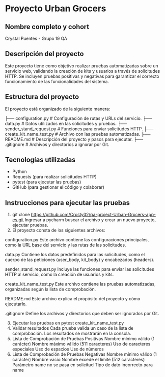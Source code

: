 # Proyecto Urban Grocers

## Nombre completo y cohort
Crystal Puentes - Grupo 19 QA

## Descripción del proyecto
Este proyecto tiene como objetivo realizar pruebas automatizadas sobre un servicio web,
validando la creación de kits y usuarios a través de solicitudes HTTP. Se incluyen pruebas positivas 
y negativas para garantizar el correcto funcionamiento de las funcionalidades del sistema.

## Estructura del proyecto
El proyecto está organizado de la siguiente manera:

├── configuration.py       # Configuración de rutas y URLs del servicio.
├── data.py                # Datos utilizados en las solicitudes y pruebas.
├── sender_stand_request.py # Funciones para enviar solicitudes HTTP.
├── create_kit_name_test.py # Archivo con las pruebas automatizadas.
├── README.md              # Descripción del proyecto y pasos para ejecutar.
├── .gitignore             # Archivos y directorios a ignorar por Git.


## Tecnologías utilizadas
- Python
- Requests (para realizar solicitudes HTTP)
- pytest (para ejecutar las pruebas)
- GitHub (para gestionar el código y colaborar)

## Instrucciones para ejecutar las pruebas

1. git clone <https://github.com/Crosty02/qa-project-Urban-Grocers-app-es.git>
Ingresar a pycharm buscar el archivo y crear un nuevo proyecto, ejecutar pruebas.
2. El proyecto consta de los siguientes archivos:

configuration.py
Este archivo contiene las configuraciones principales, como la URL base del servicio y las rutas de las solicitudes.

data.py
Contiene los datos predefinidos para las solicitudes, como el cuerpo de las peticiones (user_body, kit_body) y encabezados (headers).

sender_stand_request.py
Incluye las funciones para enviar las solicitudes HTTP al servicio, como la creación de usuarios y kits.

create_kit_name_test.py
Este archivo contiene las pruebas automatizadas, organizadas según la lista de comprobación.

README.md
Este archivo explica el propósito del proyecto y cómo ejecutarlo.

.gitignore
Define los archivos y directorios que deben ser ignorados por Git.

3. Ejecutar las pruebas en pytest create_kit_name_test.py
4. Validar resultados
Cada prueba valida un caso de la lista de comprobación.
Los resultados se mostrarán en la consola.
5. Lista de Comprobación de Pruebas Positivas
Nombre mínimo válido (1 carácter)
Nombre máximo válido (511 caracteres)
Uso de caracteres especiales
Uso de espacios
Uso de números
6. Lista de Comprobación de Pruebas Negativas
Nombre mínimo válido (1 carácter)
Nombre vacío
Nombre excede el límite (512 caracteres)
Parámetro name no se pasa en solicitud
Tipo de dato incorrecto para name



